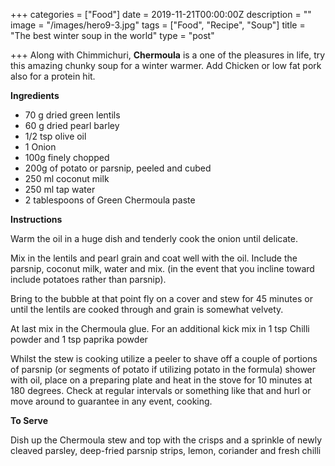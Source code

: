 +++
categories = ["Food"]
date = 2019-11-21T00:00:00Z
description = ""
image = "/images/hero9-3.jpg"
tags = ["Food", "Recipe", "Soup"]
title = "The best winter soup in the world"
type = "post"

+++
Along with Chimmichuri, **Chermoula** is a one of the pleasures in life, try this amazing chunky soup for a winter warmer. Add Chicken or low fat pork also for a protein hit.

  
**Ingredients**

* 70 g dried green lentils
* 60 g dried pearl barley
* 1/2 tsp olive oil
* 1 Onion
* 100g finely chopped
* 200g of potato or parsnip, peeled and cubed
* 250 ml coconut milk
* 250 ml tap water
* 2 tablespoons of Green Chermoula paste

  
**Instructions**

Warm the oil in a huge dish and tenderly cook the onion until delicate. 

Mix in the lentils and pearl grain and coat well with the oil. Include the parsnip, coconut milk, water and mix. (in the event that you incline toward include potatoes rather than parsnip). 

Bring to the bubble at that point fly on a cover and stew for 45 minutes or until the lentils are cooked through and grain is somewhat velvety. 

At last mix in the Chermoula glue. For an additional kick mix in 1 tsp Chilli powder and 1 tsp paprika powder

Whilst the stew is cooking utilize a peeler to shave off a couple of portions of parsnip (or segments of potato if utilizing potato in the formula) shower with oil, place on a preparing plate and heat in the stove for 10 minutes at 180 degrees. Check at regular intervals or something like that and hurl or move around to guarantee in any event, cooking. 

**To Serve**

Dish up the Chermoula stew and top with the crisps and a sprinkle of newly cleaved parsley, deep-fried parsnip strips, lemon, coriander and fresh chilli